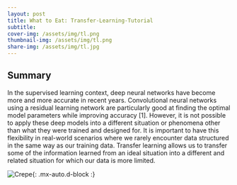 ```yaml
---
layout: post
title: What to Eat: Transfer-Learning-Tutorial
subtitle: 
cover-img: /assets/img/tl.png
thumbnail-img: /assets/img/tl.png
share-img: /assets/img/tl.jpg
---
```



## Summary

In the supervised learning context, deep neural networks have become more and more accurate in recent years. Convolutional neural networks using a residual learning network are particularly good at finding the optimal model parameters while improving accuracy [1]. However, it is not possible to apply these deep models into a different situation or phenomena other than what they were trained and designed for. It is important to have this flexibility in real-world scenarios where we rarely encounter data structured in the same way as our training data. Transfer learning allows us to transfer some of the information learned from an ideal situation into a different and related situation for which our data is more limited.







![Crepe](https://s3-media3.fl.yelpcdn.com/bphoto/cQ1Yoa75m2yUFFbY2xwuqw/348s.jpg){: .mx-auto.d-block :}


